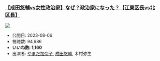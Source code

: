 ### [【成田悠輔vs女性政治家】なぜ？政治家になった？【江東区長vs北区長】](https://www.youtube.com/watch?v=1QfKqjkGWKc)
[![](https://img.youtube.com/vi/1QfKqjkGWKc/sddefault.jpg)](https://www.youtube.com/watch?v=1QfKqjkGWKc)
-   公開日: 2023-08-06
-   視聴数: 94,686
-   **いいね数: 1,160**
-   出演者: [やまだ加奈子](/rehacq_fan/people/やまだ加奈子 "wikilink"), [成田悠輔](/rehacq_fan/people/成田悠輔 "wikilink"), 木村弥生
